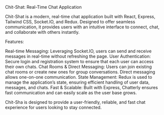 Chit-Shat: Real-Time Chat Application

Chit-Shat is a modern, real-time chat application built with React, Express, Tailwind CSS, Socket.IO, and Redux. Designed to offer seamless communication, it provides users with an intuitive interface to connect, chat, and collaborate with others instantly.

Features:

Real-time Messaging: Leveraging Socket.IO, users can send and receive messages in real-time without refreshing the page.
User Authentication: Secure login and registration system to ensure that each user can access their own chats.
Chat Rooms & Direct Messaging: Users can join existing chat rooms or create new ones for group conversations. Direct messaging allows one-on-one communication.
State Management: Redux is used to manage the application’s state, ensuring efficient handling of user data, messages, and chats.
Fast & Scalable: Built with Express, Chatterly ensures fast communication and can easily scale as the user base grows.


Chit-Sha is designed to provide a user-friendly, reliable, and fast chat experience for users looking to stay connected.
